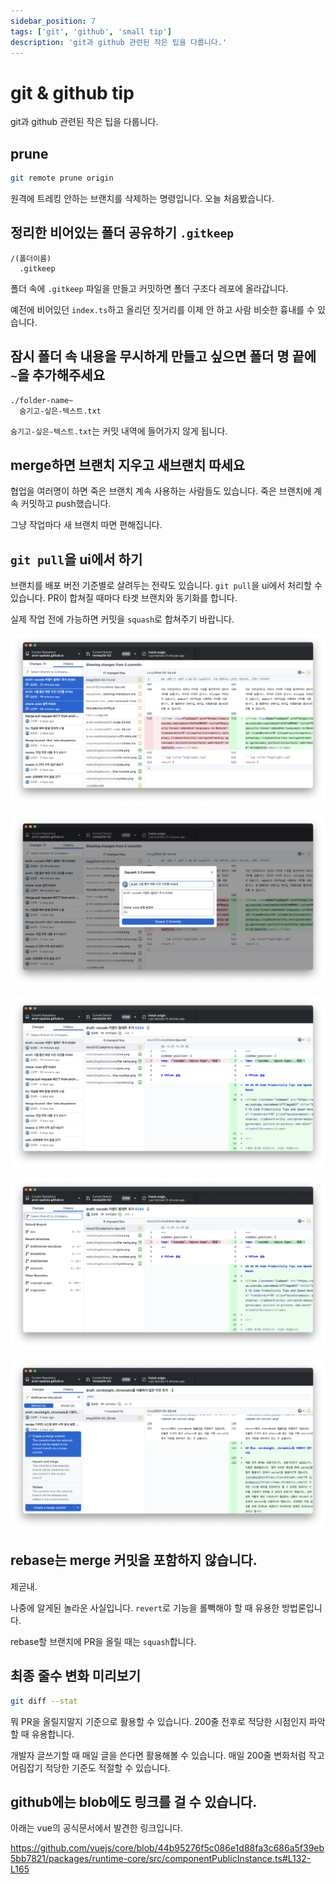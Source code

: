 ```yaml
---
sidebar_position: 7
tags: ['git', 'github', 'small tip']
description: 'git과 github 관련된 작은 팁을 다룹니다.'
---
```


# git & github tip

git과 github 관련된 작은 팁을 다룹니다.

## prune

```sh
git remote prune origin
```

원격에 트레킹 안하는 브랜치를 삭제하는 명령입니다. 오늘 처음봤습니다.

## 정리한 비어있는 폴더 공유하기 `.gitkeep`

```
/(폴더이름)
  .gitkeep
```

폴더 속에 `.gitkeep` 파일을 만들고 커밋하면 폴더 구조다 레포에 올라갑니다.

예전에 비어있던 `index.ts`하고 올리던 짓거리를 이제 안 하고 사람 비슷한 흉내를 수 있습니다.

## 잠시 폴더 속 내용을 무시하게 만들고 싶으면 폴더 명 끝에 `~`을 추가해주세요

```
./folder-name~
  숨기고-싶은-텍스트.txt
```

`숨기고-싶은-텍스트.txt`는 커밋 내역에 들어가지 않게 됩니다.

## merge하면 브랜치 지우고 새브랜치 따세요

협업을 여러명이 하면 죽은 브랜치 계속 사용하는 사람들도 있습니다. 죽은 브랜치에 계속 커밋하고 push했습니다.

그냥 작업마다 새 브랜치 따면 편해집니다.

## `git pull`을 ui에서 하기

브랜치를 배포 버전 기준별로 살려두는 전략도 있습니다. `git pull`을 ui에서 처리할 수 있습니다. PR이 합쳐질 때마다 타겟 브랜치와 동기화를 합니다.

실제 작업 전에 가능하면 커밋을 `squash`로 합쳐주기 바랍니다.

![](/img/doc/git/squash.png)

![](/img/doc/git/squash2.png)

![](/img/doc/git/start.png)

![](/img/doc/git/search.png)

![](/img/doc/git/merge.png)

## rebase는 merge 커밋을 포함하지 않습니다.

제곧내.

나중에 알게된 놀라운 사실입니다. `revert`로 기능을 롤빽해야 할 때 유용한 방법론입니다.

rebase할 브랜치에 PR을 올릴 때는 `squash`합니다.

## 최종 줄수 변화 미리보기

```sh
git diff --stat
```

뭐 PR을 올릴지말지 기준으로 활용할 수 있습니다. 200줄 전후로 적당한 시점인지 파악할 때 유용합니다.

개발자 글쓰기할 때 매일 글을 쓴다면 활용해볼 수 있습니다. 매일 200줄 변화처럼 작고 어림잡기 적당한 기준도 적절할 수 있습니다.

## github에는 blob에도 링크를 걸 수 있습니다.

아래는 vue의 공식문서에서 발견한 링크입니다.

https://github.com/vuejs/core/blob/44b95276f5c086e1d88fa3c686a5f39eb5bb7821/packages/runtime-core/src/componentPublicInstance.ts#L132-L165
